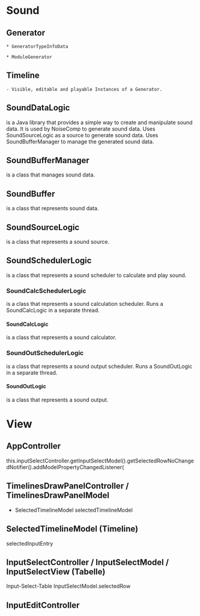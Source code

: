
# Sound
## Generator
    * GeneratorTypeInfoData

    * ModuleGenerator

## Timeline
    - Visible, editable and playable Instances of a Generator.

## SoundDataLogic
is a Java library that provides a simple way to create and manipulate sound data.
It is used by NoiseComp to generate sound data.
Uses SoundSourceLogic as a source to generate sound data.
Uses SoundBufferManager to manage the generated sound data.

## SoundBufferManager
is a class that manages sound data.

## SoundBuffer
is a class that represents sound data.

## SoundSourceLogic
is a class that represents a sound source.

## SoundSchedulerLogic
is a class that represents a sound scheduler to calculate and play sound.

### SoundCalcSchedulerLogic
is a class that represents a sound calculation scheduler.
Runs a SoundCalcLogic in a separate thread.

#### SoundCalcLogic
is a class that represents a sound calculator.

### SoundOutSchedulerLogic
is a class that represents a sound output scheduler.
Runs a SoundOutLogic in a separate thread.

#### SoundOutLogic
is a class that represents a sound output.


# View

## AppController
this.inputSelectController.getInputSelectModel().getSelectedRowNoChangedNotifier().addModelPropertyChangedListener(

## TimelinesDrawPanelController / TimelinesDrawPanelModel
- SelectedTimelineModel selectedTimelineModel

## SelectedTimelineModel (Timeline)
selectedInputEntry

## InputSelectController / InputSelectModel / InputSelectView (Tabelle)
Input-Select-Table
InputSelectModel.selectedRow

## InputEditController
